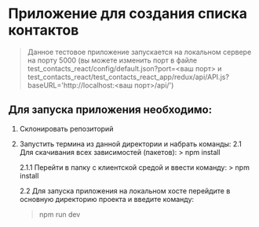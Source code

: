 # Приложение для создания списка контактов

> Данное тестовое приложение запускается на локальном сервере на порту 5000 (вы можете изменить порт в файле test_contacts_react/config/default.json?port=<ваш порт> и test_contacts_react/test_contacts_react_app/redux/api/API.js?baseURL='http://localhost:<ваш порт>/api/')

## Для запуска приложения необходимо:

1.  Склонировать репозиторий
2.  Запустить термина из данной директории и набрать команды:
    2.1 Для скачивания всех зависимостей (пакетов): > npm install

    2.1.1 Перейти в папку с клиентской средой и ввести команду: > npm install

    2.2 Для запуска приложения на локальном хосте перейдите в основную директорию проекта и введите команду:

    > npm run dev
